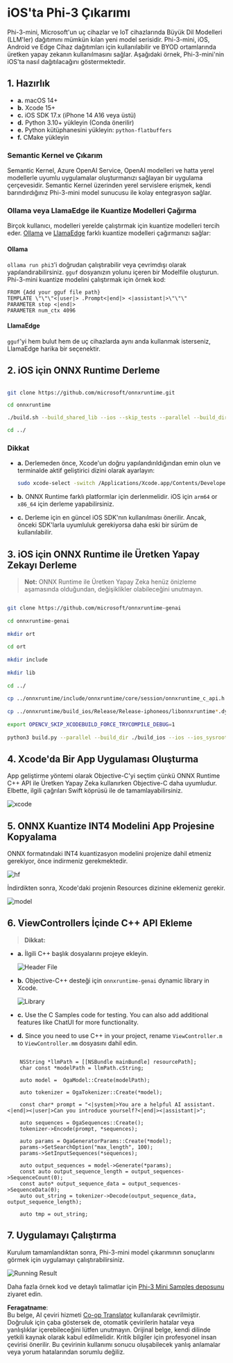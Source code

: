 <!--
CO_OP_TRANSLATOR_METADATA:
{
  "original_hash": "82af197df38d25346a98f1f0e84d1698",
  "translation_date": "2025-05-09T10:57:40+00:00",
  "source_file": "md/01.Introduction/03/iOS_Inference.md",
  "language_code": "tr"
}
-->
# **iOS'ta Phi-3 Çıkarımı**

Phi-3-mini, Microsoft'un uç cihazlar ve IoT cihazlarında Büyük Dil Modelleri (LLM'ler) dağıtımını mümkün kılan yeni model serisidir. Phi-3-mini, iOS, Android ve Edge Cihaz dağıtımları için kullanılabilir ve BYOD ortamlarında üretken yapay zekanın kullanılmasını sağlar. Aşağıdaki örnek, Phi-3-mini'nin iOS'ta nasıl dağıtılacağını göstermektedir.

## **1. Hazırlık**

- **a.** macOS 14+
- **b.** Xcode 15+
- **c.** iOS SDK 17.x (iPhone 14 A16 veya üstü)
- **d.** Python 3.10+ yükleyin (Conda önerilir)
- **e.** Python kütüphanesini yükleyin: `python-flatbuffers`
- **f.** CMake yükleyin

### Semantic Kernel ve Çıkarım

Semantic Kernel, Azure OpenAI Service, OpenAI modelleri ve hatta yerel modellerle uyumlu uygulamalar oluşturmanızı sağlayan bir uygulama çerçevesidir. Semantic Kernel üzerinden yerel servislere erişmek, kendi barındırdığınız Phi-3-mini model sunucusu ile kolay entegrasyon sağlar.

### Ollama veya LlamaEdge ile Kuantize Modelleri Çağırma

Birçok kullanıcı, modelleri yerelde çalıştırmak için kuantize modelleri tercih eder. [Ollama](https://ollama.com) ve [LlamaEdge](https://llamaedge.com) farklı kuantize modelleri çağırmanızı sağlar:

#### **Ollama**

`ollama run phi3`'i doğrudan çalıştırabilir veya çevrimdışı olarak yapılandırabilirsiniz. `gguf` dosyanızın yolunu içeren bir Modelfile oluşturun. Phi-3-mini kuantize modelini çalıştırmak için örnek kod:

```gguf
FROM {Add your gguf file path}
TEMPLATE \"\"\"<|user|> .Prompt<|end|> <|assistant|>\"\"\"
PARAMETER stop <|end|>
PARAMETER num_ctx 4096
```

#### **LlamaEdge**

`gguf`'yi hem bulut hem de uç cihazlarda aynı anda kullanmak isterseniz, LlamaEdge harika bir seçenektir.

## **2. iOS için ONNX Runtime Derleme**

```bash

git clone https://github.com/microsoft/onnxruntime.git

cd onnxruntime

./build.sh --build_shared_lib --ios --skip_tests --parallel --build_dir ./build_ios --ios --apple_sysroot iphoneos --osx_arch arm64 --apple_deploy_target 17.5 --cmake_generator Xcode --config Release

cd ../

```

### **Dikkat**

- **a.** Derlemeden önce, Xcode'un doğru yapılandırıldığından emin olun ve terminalde aktif geliştirici dizini olarak ayarlayın:

    ```bash
    sudo xcode-select -switch /Applications/Xcode.app/Contents/Developer
    ```

- **b.** ONNX Runtime farklı platformlar için derlenmelidir. iOS için `arm64` or `x86_64` için derleme yapabilirsiniz.

- **c.** Derleme için en güncel iOS SDK'nın kullanılması önerilir. Ancak, önceki SDK'larla uyumluluk gerekiyorsa daha eski bir sürüm de kullanılabilir.

## **3. iOS için ONNX Runtime ile Üretken Yapay Zekayı Derleme**

> **Not:** ONNX Runtime ile Üretken Yapay Zeka henüz önizleme aşamasında olduğundan, değişiklikler olabileceğini unutmayın.

```bash

git clone https://github.com/microsoft/onnxruntime-genai
 
cd onnxruntime-genai
 
mkdir ort
 
cd ort
 
mkdir include
 
mkdir lib
 
cd ../
 
cp ../onnxruntime/include/onnxruntime/core/session/onnxruntime_c_api.h ort/include
 
cp ../onnxruntime/build_ios/Release/Release-iphoneos/libonnxruntime*.dylib* ort/lib
 
export OPENCV_SKIP_XCODEBUILD_FORCE_TRYCOMPILE_DEBUG=1
 
python3 build.py --parallel --build_dir ./build_ios --ios --ios_sysroot iphoneos --ios_arch arm64 --ios_deployment_target 17.5 --cmake_generator Xcode --cmake_extra_defines CMAKE_XCODE_ATTRIBUTE_CODE_SIGNING_ALLOWED=NO

```

## **4. Xcode'da Bir App Uygulaması Oluşturma**

App geliştirme yöntemi olarak Objective-C'yi seçtim çünkü ONNX Runtime C++ API ile Üretken Yapay Zeka kullanırken Objective-C daha uyumludur. Elbette, ilgili çağrıları Swift köprüsü ile de tamamlayabilirsiniz.

![xcode](../../../../../translated_images/xcode.6c67033ca85b703e80cc51ecaa681fbcb6ac63cc0c256705ac97bc9ca039c235.tr.png)

## **5. ONNX Kuantize INT4 Modelini App Projesine Kopyalama**

ONNX formatındaki INT4 kuantizasyon modelini projenize dahil etmeniz gerekiyor, önce indirmeniz gerekmektedir.

![hf](../../../../../translated_images/hf.b99941885c6561bb3bcc0155d409e713db6d47b4252fb6991a08ffeefc0170ec.tr.png)

İndirdikten sonra, Xcode'daki projenin Resources dizinine eklemeniz gerekir.

![model](../../../../../translated_images/model.f0cb932ac2c7648211fbe5341ee1aa42b77cb7f956b6d9b084afb8fbf52927c7.tr.png)

## **6. ViewControllers İçinde C++ API Ekleme**

> **Dikkat:**

- **a.** İlgili C++ başlık dosyalarını projeye ekleyin.

  ![Header File](../../../../../translated_images/head.2504a93b0be166afde6729fb193ebd14c5acb00a0bb6de1939b8a175b1f630fb.tr.png)

- **b.** Objective-C++ desteği için `onnxruntime-genai` dynamic library in Xcode.

  ![Library](../../../../../translated_images/lib.86e12a925eb07e4e71a1466fa4f3ad27097e08505d25d34e98c33005d69b6f23.tr.png)

- **c.** Use the C Samples code for testing. You can also add additional features like ChatUI for more functionality.

- **d.** Since you need to use C++ in your project, rename `ViewController.m` to `ViewController.mm` dosyasını dahil edin.

```objc

    NSString *llmPath = [[NSBundle mainBundle] resourcePath];
    char const *modelPath = llmPath.cString;

    auto model =  OgaModel::Create(modelPath);

    auto tokenizer = OgaTokenizer::Create(*model);

    const char* prompt = "<|system|>You are a helpful AI assistant.<|end|><|user|>Can you introduce yourself?<|end|><|assistant|>";

    auto sequences = OgaSequences::Create();
    tokenizer->Encode(prompt, *sequences);

    auto params = OgaGeneratorParams::Create(*model);
    params->SetSearchOption("max_length", 100);
    params->SetInputSequences(*sequences);

    auto output_sequences = model->Generate(*params);
    const auto output_sequence_length = output_sequences->SequenceCount(0);
    const auto* output_sequence_data = output_sequences->SequenceData(0);
    auto out_string = tokenizer->Decode(output_sequence_data, output_sequence_length);
    
    auto tmp = out_string;

```

## **7. Uygulamayı Çalıştırma**

Kurulum tamamlandıktan sonra, Phi-3-mini model çıkarımının sonuçlarını görmek için uygulamayı çalıştırabilirsiniz.

![Running Result](../../../../../translated_images/result.7ebd1fe614f809d776c46475275ec72e4ab898c4ec53ae62b29315c064ca6839.tr.jpg)

Daha fazla örnek kod ve detaylı talimatlar için [Phi-3 Mini Samples deposunu](https://github.com/Azure-Samples/Phi-3MiniSamples/tree/main/ios) ziyaret edin.

**Feragatname**:  
Bu belge, AI çeviri hizmeti [Co-op Translator](https://github.com/Azure/co-op-translator) kullanılarak çevrilmiştir. Doğruluk için çaba göstersek de, otomatik çevirilerin hatalar veya yanlışlıklar içerebileceğini lütfen unutmayın. Orijinal belge, kendi dilinde yetkili kaynak olarak kabul edilmelidir. Kritik bilgiler için profesyonel insan çevirisi önerilir. Bu çevirinin kullanımı sonucu oluşabilecek yanlış anlamalar veya yorum hatalarından sorumlu değiliz.